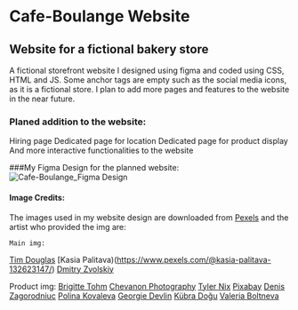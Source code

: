 # Cafe-Boulange Website

## Website for a fictional bakery store 

A fictional storefront website I designed using figma and coded using CSS, HTML and JS. Some anchor tags are empty such as the social media icons, as it is a fictional store. I plan to add more pages and features to the website in the near future.

### Planed addition to the website:
Hiring page
Dedicated page for location
Dedicated page for product display
And more interactive functionalities to the website

###My Figma Design for the planned website:
![Cafe-Boulange_Figma Design](https://github.com/FabianoGLentini/Website_Coffee_Backery/assets/132173298/120ad1b0-2d51-466c-8073-ce841135f1e4)



#### Image Credits:

The images used in my website design are downloaded from [Pexels](https://www.pexels.com/) and the  artist who provided the img are:
	
	Main img:
[Tim Douglas](https://www.pexels.com/@tim-douglas/)
[Kasia Palitava)(https://www.pexels.com/@kasia-palitava-132623147/)
[Dmitry Zvolskiy](https://www.pexels.com/@zvolskiy/)

  Product img:
[Brigitte Tohm](https://www.pexels.com/@brigitte-tohm-36757/)
[Chevanon Photography](https://www.pexels.com/@chevanon/)
[Tyler Nix](https://www.pexels.com/@tyler-nix-1259808/)
[Pixabay](https://www.pexels.com/@pixabay/)
[Denis Zagorodniuc](https://www.pexels.com/@imdennyz/)
[Polina Kovaleva](https://www.pexels.com/@polina-kovaleva/)
[Georgie Devlin](https://www.pexels.com/@georgie-devlin-76906720/)
[Kübra Doğu](https://www.pexels.com/@kubra-dogu-80605500/)
[Valeria Boltneva](https://www.pexels.com/@valeriya/)
